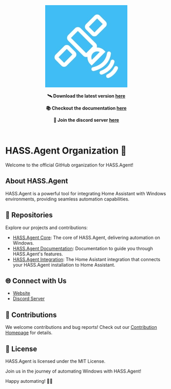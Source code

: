 <p align="center">
  <a href="https://github.com/hass-agent/HASS.Agent">
    <img src="readme/logo-256.jpg"  alt="HASS.Agent" class="logo" />
  </a>
</p>
<p align="center">
  <strong>
    🛰 Download the latest version  
    <a href="https://github.com/hass-agent/HASS.Agent/releases/latest/download/HASS.Agent.Installer.exe">here</a>
  </strong>
</p>
<p align="center">
  <strong>
    📚 Checkout the documentation   
    <a href="https://hass-agent.io/">here</a>
  </strong>
</p>
<p align="center">
  <strong>
    💬 Join the discord server   
    <a href="https://discord.com/invite/JfZj98xqJr">here</a>
  </strong>
</p>
<br clear="left" />

# HASS.Agent Organization 🚀

Welcome to the official GitHub organization for HASS.Agent!

## About HASS.Agent

HASS.Agent is a powerful tool for integrating Home Assistant with Windows environments, providing seamless automation capabilities.

## 📁 Repositories

Explore our projects and contributions:

-   [HASS.Agent Core](https://github.com/hass-agent/hass.agent): The core of HASS.Agent, delivering automation on Windows.
-   [HASS.Agent Documentation](https://github.com/hass-agent/hass.agent-documentation): Documentation to guide you through HASS.Agent's features.
-   [HASS.Agent Integration](https://github.com/hass-agent/HASS.Agent-Integration): The Home Asistant integration that connects your HASS.Agent installation to Home Assistant.

## 🌐 Connect with Us

-   [Website](https://hass-agent.io/)
-   [Discord Server](https://discord.com/invite/JfZj98xqJr)

## 🚀 Contributions

We welcome contributions and bug reports! Check out our [Contribution Homepage](https://hass-agent.io/latest/contributing/) for details.

## 📜 License

HASS.Agent is licensed under the MIT License.

Join us in the journey of automating Windows with HASS.Agent!

Happy automating! 🤖✨
